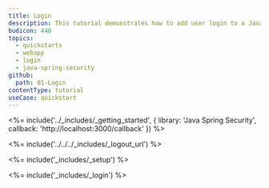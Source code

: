```yaml
---
title: Login
description: This tutorial demonstrates how to add user login to a Java Spring Security web application.
budicon: 448
topics:
  - quickstarts
  - webapp
  - login
  - java-spring-security
github:
  path: 01-Login
contentType: tutorial
useCase: quickstart
---
```

<%= include('../_includes/_getting_started', { library: 'Java Spring Security', callback: 'http://localhost:3000/callback' }) %>

<%= include('../../../_includes/_logout_url') %>

<%= include('_includes/_setup') %>

<%= include('_includes/_login') %>
